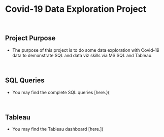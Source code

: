 # Covid-19 Data Exploration Project

&nbsp;

## Project Purpose

- The purpose of this project is to do some data exploration with Covid-19 data to demonstrate SQL and data viz skills via MS SQL and Tableau.

 &nbsp;
 
 ## SQL Queries
 
 - You may find the complete SQL queries [here.}(
 
  &nbsp;
  
 ## Tableau
 
 - You may find the Tableau dashboard [here.](
